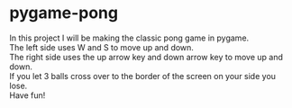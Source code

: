 # pygame-pong

In this project I will be making the classic pong
game in pygame.
<br />
The left side uses W and S to move up and down.
<br />
The right side uses the up arrow key and down 
arrow key to move up and down.
<br />
If you let 3 balls cross over to the border of
the screen on your side you lose.
<br />
Have fun!